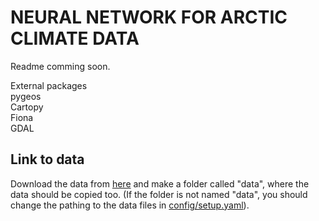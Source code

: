 # NEURAL NETWORK FOR ARCTIC CLIMATE DATA
Readme comming soon.

External packages\
pygeos\
Cartopy\
Fiona\
GDAL

## Link to data
Download the data from [here](https://drive.google.com/drive/folders/1pwGrCrb1O08Dfh1MkFf5XSxRnIIehMf0?usp=sharing) and make a folder called "data", where the data should be copied too. (If the folder is not named "data", you should change the pathing to the data files in [config/setup.yaml](config/setup.yaml)).
